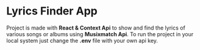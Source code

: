 # Lyrics Finder App
Project is made with **React & Context Api** to show and find the lyrics of various songs or albums using **Musixmatch Api**.
To run the project in your local system just change the **.env** file with your own api key.